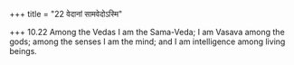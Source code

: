 +++
title = "22 वेदानां सामवेदोऽस्मि"

+++
10.22 Among the Vedas I am the Sama-Veda; I am Vasava among the gods;
among the senses I am the mind; and I am intelligence among living
beings.

